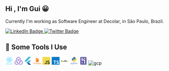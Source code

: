<h2>Hi , I'm Gui 😀</h2>
<p>Currently I'm working as Software Engineer at Decolar, in São Paulo, Brazil.</p>
<p>
  <a href="https://www.linkedin.com/in/gabanelli-guilherme/">
    <img src="https://img.shields.io/badge/-@gabanelliGui-0077B5?style=flat-square&amp;labelColor=0077B5&amp;logo=LinkedIn&amp;link=https://www.linkedin.com/in/gabanelli-guilherme" alt="LinkedIn Badge">
  </a>
  <a href="https://twitter.com/gabanelliGui">
    <img src="https://img.shields.io/badge/-@gabanelliGui-1DA1F2?style=flat-square&amp;labelColor=fff&amp;logo=Twitter&amp;link=https://twitter.com/gabanelliGui" alt="Twitter Badge">
  </a>
</p>

<h2>🚀 Some Tools I Use</h2>
<p align="left">
  <img src="https://raw.githubusercontent.com/devicons/devicon/master/icons/react/react-original-wordmark.svg" alt="react" width="25" height="25" />
  <img src="https://raw.githubusercontent.com/devicons/devicon/master/icons/redux/redux-original.svg" alt="react" width="25" height="25" />
  <img src="https://raw.githubusercontent.com/devicons/devicon/master/icons/flutter/flutter-original.svg" alt="react" width="25" height="25" />
  <img src="https://raw.githubusercontent.com/devicons/devicon/master/icons/firebase/firebase-plain-wordmark.svg" alt="react" width="25" height="25" />
  <img src="https://raw.githubusercontent.com/devicons/devicon/master/icons/javascript/javascript-original.svg" alt="javascript" width="25" height="25" />
  <img src="https://raw.githubusercontent.com/devicons/devicon/master/icons/typescript/typescript-original.svg" alt="typescript" width="25" height="25" />
  <img src="https://raw.githubusercontent.com/devicons/devicon/master/icons/nodejs/nodejs-original-wordmark.svg" alt="nodejs" width="25" height="25" />
  <img src="https://raw.githubusercontent.com/devicons/devicon/master/icons/python/python-original-wordmark.svg" alt="python" width="25" height="25" />
  <img src="https://raw.githubusercontent.com/devicons/devicon/master/icons/heroku/heroku-plain.svg" alt="heroku" width="25" height="25" />
  <img src="https://upload.wikimedia.org/wikipedia/commons/9/93/Amazon_Web_Services_Logo.svg" alt="gcp" width="25" height="25" />
</p>
